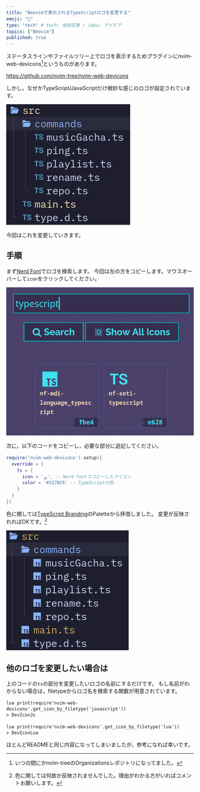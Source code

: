 ```yaml
---
title: "Neovimで表示されるTypeScriptロゴを変更する"
emoji: "💅"
type: "tech" # tech: 技術記事 / idea: アイデア
topics: ["Neovim"]
published: true
---
```


ステータスラインやファイルツリー上でロゴを表示するためプラグインにnvim-web-devicons[^1]というものがあります。

https://github.com/nvim-tree/nvim-web-devicons

しかし，なぜかTypeScript/JavaScriptだけ微妙な感じのロゴが設定されています。

![微妙な感じのロゴ](/images/nvim-ts-icon-change/01.png)

今回はこれを変更していきます。

## 手順
まず[Nerd Font](https://www.nerdfonts.com/cheat-sheet)でロゴを検索します。
今回は左の方をコピーします。マウスオーバーして`icon`をクリックしてください。

![検索した結果](/images/nvim-ts-icon-change/02.png)

次に，以下のコードをコピーし，必要な部分に追記してください。

```lua
require('nvim-web-devicons').setup({
  override = {
    ts = {
      icon = 'ﯤ', -- Nerd Fontでコピーしたアイコン
      color = '#3178C6' -- TypeScriptの色
    }
  }
})
```

色に関しては[TypeScript Branding](https://www.typescriptlang.org/branding/)のPaletteから拝借しました。
変更が反映されればOKです。[^2]

![変更後](/images/nvim-ts-icon-change/03.png)

## 他のロゴを変更したい場合は
上のコードの`ts`の部分を変更したいロゴの名前にするだけです。
もし名前がわからない場合は，filetypeからロゴ名を検索する関数が用意されています。
```vim
lua print(require'nvim-web-devicons'.get_icon_by_filetype('javascript'))
> DevIconJs

lua print(require'nvim-web-devicons'.get_icon_by_filetype('lua'))
> DevIconLua
```

ほとんどREADMEと同じ内容になってしまいましたが，参考になれば幸いです。


[^1]: いつの間にかnvim-treeのOrganizationsレポジトリになってました。
[^2]: 色に関しては何故か反映されませんでした。理由がわかる方がいればコメントお願いします。
